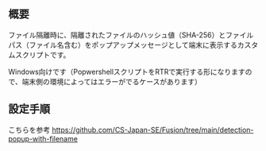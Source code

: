 ## 概要

ファイル隔離時に、隔離されたファイルのハッシュ値（SHA-256）とファイルパス（ファイル名含む）をポップアップメッセージとして端末に表示するカスタムスクリプトです。

Windows向けです（PopwershellスクリプトをRTRで実行する形になりますので、端末側の環境によってはエラーがでるケースがあります）

## 設定手順

こちらを参考
https://github.com/CS-Japan-SE/Fusion/tree/main/detection-popup-with-filename

